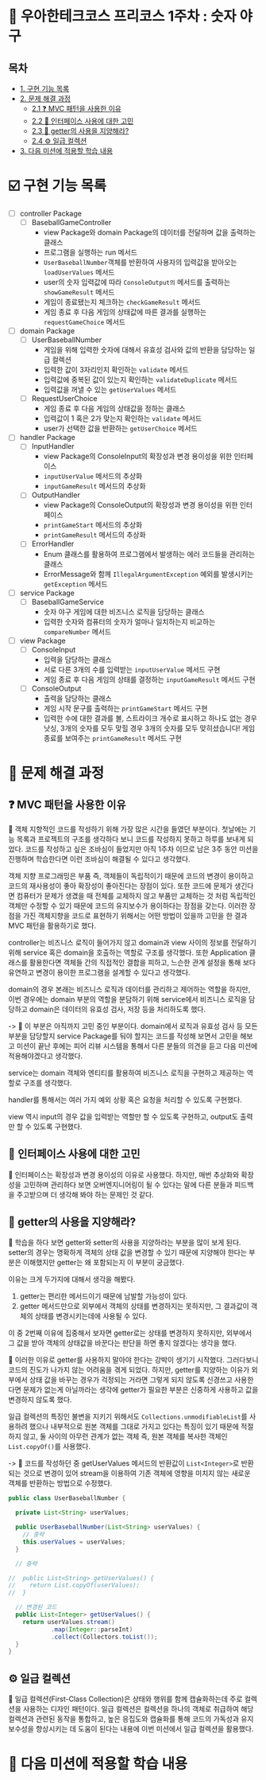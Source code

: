 # :beginner: 우아한테크코스 프리코스 1주차 : 숫자 야구

## 목차

- [1. 구현 기능 목록](#ballotboxwithcheck-구현-기능-목록) <br/>
- [2. 문제 해결 과정](#bookmark_tabs-문제-해결-과정)
  - [2.1 ❓ MVC 패턴을 사용한 이유](#-mvc-패턴을-사용한-이유)
  - [2.2 🤔 인터페이스 사용에 대한 고민](#-인터페이스-사용에-대한-고민)
  - [2.3 🚧 getter의 사용을 지양해라?](#-getter의-사용을-지양해라-)
  - [2.4 ⚙️ 일급 컬렉션](#-일급-컬렉션)
- [3. 다음 미션에 적용할 학습 내용](#ledger-다음-미션에-적용할-학습-내용) <br/>

# :ballot_box_with_check: 구현 기능 목록
- [ ] controller Package
  - [ ] BaseballGameController
    - view Package와 domain Package의 데이터를 전달하며 값을 출력하는 클래스
    - 프로그램을 실행하는 run 메서드
    - `UserBaseballNumber`객체를 반환하여 사용자의 입력값을 받아오는 `loadUserValues` 메서드
    - user의 숫자 입력값에 따라 `ConsoleOutput의` 메서드를 출력하는 `showGameResult` 메서드
    - 게임이 종료됐는지 체크하는 `checkGameResult` 메서드
    - 게임 종료 후 다음 게임의 상태값에 따른 결과를 실행하는 `requestGameChoice` 메서드
    

- [ ] domain Package
  - [ ] UserBaseballNumber
    - 게임을 위해 입력한 숫자에 대해서 유효성 검사와 값의 반환을 담당하는 일급 컬렉션
    - 입력한 값이 3자리인지 확인하는 `validate` 메서드
    - 입력값에 중복된 값이 있는지 확인하는 `validateDuplicate` 메서드
    - 입력값을 꺼낼 수 있는 `getUserValues` 메서드
  - [ ] RequestUserChoice
    - 게임 종료 후 다음 게임의 상태값을 정하는 클래스
    - 입력값이 1 혹은 2가 맞는지 확인하는 `validate` 메서드
    - user가 선택한 값을 반환하는 `getUserChoice` 메서드
  

- [ ] handler Package
  - [ ] InputHandler
    - view Package의 ConsoleInput의 확장성과 변경 용이성을 위한 인터페이스
    - `inputUserValue` 메서드의 추상화
    - `inputGameResult` 메서드의 추상화
  - [ ] OutputHandler
    - view Package의 ConsoleOutput의 확장성과 변경 용이성을 위한 인터페이스
    - `printGameStart` 메서드의 추상화
    - `printGameResult` 메서드의 추상화
  - [ ] ErrorHandler
    - Enum 클래스를 활용하여 프로그램에서 발생하는 에러 코드들을 관리하는 클래스
    - ErrorMessage와 함께 `IllegalArgumentException` 예외를 발생시키는 `getException` 메서드
  

- [ ] service Package
  - [ ] BaseballGameService
    - 숫자 야구 게임에 대한 비즈니스 로직을 담당하는 클래스
    - 입력한 숫자와 컴퓨터의 숫자가 얼마나 일치하는지 비교하는 `compareNumber` 메서드
    

- [ ] view Package
  - [ ] ConsoleInput
    - 입력을 담당하는 클래스
    - 서로 다른 3개의 수를 입력받는 `inputUserValue` 메서드 구현
    - 게임 종료 후 다음 게임의 상태를 결정하는 `inputGameResult` 메서드 구현
  - [ ] ConsoleOutput
    - 출력을 담당하는 클래스
    - 게임 시작 문구를 출력하는 `printGameStart` 메서드 구현
    - 입력한 수에 대한 결과를 볼, 스트라이크 개수로 표시하고 하나도 없는 경우 낫싱, 3개의 숫자를 모두 맞힐 경우 3개의 숫자를 모두 맞히셨습니다! 게임 종료를 보여주는 `printGameResult` 메서드 구현

# :bookmark_tabs: 문제 해결 과정

## ❓ MVC 패턴을 사용한 이유

🔹 객체 지향적인 코드를 작성하기 위해 가장 많은 시간을 들였던 부분이다. 첫날에는 기능 목록과 프로젝트의 구조를 생각하다 보니 코드를 작성하지 못하고 하루를 보내게 되었다. 코드를 작성하고 싶은 조바심이 들었지만 아직 1주차 이므로 남은 3주 동안 미션을 진행하며 학습한다면 이런 조바심이 해결될 수 있다고 생각했다.

객체 지향 프로그래밍은 부품 즉, 객체들이 독립적이기 때문에 코드의 변경이 용이하고 코드의 재사용성이 좋아 확장성이 좋아진다는 장점이 있다. 또한 코드에 문제가 생긴다면 컴퓨터가 문제가 생겼을 때 전체를 교체하지 않고 부품만 교체하는 것 처럼 독립적인 객체만 수정할 수 있기 때문에 코드의 유지보수가 용이하다는 장점을 갖는다. 이러한 장점을 가진 객체지향을 코드로 표현하기 위해서는 어떤 방법이 있을까 고민을 한 결과 MVC 패턴을 활용하기로 했다. 

controller는 비즈니스 로직이 들어가지 않고 domain과 view 사이의 정보를 전달하기 위해 service 혹은 domain을 호출하는 역할로 구조를 생각했다. 또한 Application 클래스를 활용한다면 객체들 간의 직접적인 결합을 피하고, 느슨한 관계 설정을 통해 보다 유연하고 변경이 용이한 프로그램을 설계할 수 있다고 생각했다.

domain의 경우 본래는 비즈니스 로직과 데이터를 관리하고 제어하는 역할을 하지만, 이번 경우에는 domain 부분의 역할을 분담하기 위해 service에서 비즈니스 로직을 담당하고 domain은 데이터의 유효성 검사, 저장 등을 처리하도록 했다.

-> 🔹 이 부분은 아직까지 고민 중인 부분이다. domain에서 로직과 유효성 검사 등 모든 부분을 담당할지 service Package를 둬야 할지는 코드를 작성해 보면서 고민을 해보고 미션이 끝난 후에는 피어 리뷰 시스템을 통해서 다른 분들의 의견을 듣고 다음 미션에 적용해야겠다고 생각했다.  

service는 domain 객체와 엔티티를 활용하여 비즈니스 로직을 구현하고 제공하는 역할로 구조를 생각했다.

handler를 통해서는 여러 가지 예외 상황 혹은 요청을 처리할 수 있도록 구현했다.

view 역시 input의 경우 값을 입력받는 역할만 할 수 있도록 구현하고, output도 출력만 할 수 있도록 구현했다.

## 🤔 인터페이스 사용에 대한 고민

🔹 인터페이스는 확장성과 변경 용이성의 이유로 사용했다. 하지만, 매번 추상화와 확장성을 고민하며 관리하다 보면 오버엔지니어링이 될 수 있다는 말에 다른 분들과 피드백을 주고받으며 더 생각해 봐야 하는 문제인 것 같다.

## 🚧 getter의 사용을 지양해라?

🔹 학습을 하다 보면 getter와 setter의 사용을 지양하라는 부분을 많이 보게 된다. setter의 경우는 명확하게 객체의 상태 값을 변경할 수 있기 때문에 지양해야 한다는 부분은 이해했지만 getter는 왜 포함되는지 이 부분이 궁금했다. 

이유는 크게 두가지에 대해서 생각을 해봤다. 

1. getter는 편리한 메서드이기 때문에 남발할 가능성이 있다.
2. getter 메서드만으로 외부에서 객체의 상태를 변경하지는 못하지만, 그 결과값이 객체의 상태를 변경시키는데에 사용될 수 있다. 

이 중 2번째 이유에 집중해서 보자면 getter로는 상태를 변경하지 못하지만, 외부에서 그 값을 받아 객체의 상태값을 바꾼다는 판단을 하면 좋지 않겠다는 생각을 했다. 

🔹 이러한 이유로 getter를 사용하지 말아야 한다는 강박이 생기기 시작했다. 그러다보니 코드의 진도가 나가지 않는 어려움을 겪게 되었다. 하지만, getter를 지양하는 이유가 외부에서 상태 값을 바꾸는 경우가 걱정되는 거라면 그렇게 되지 않도록 신경쓰고 사용한다면 문제가 없는게 아닐까라는 생각에 getter가 필요한 부분은 신중하게 사용하고 값을 변경하지 않도록 했다. 

일급 컬렉션의 특징인 불변을 지키기 위해서도 `Collections.unmodifiableList`를 사용하려 했으나 내부적으로 원본 객체를 그대로 가지고 있다는 특징이 있기 때문에 적절하지 않고, 둘 사이의 아무런 관계가 없는 객체 즉, 원본 객체를 복사한 객체인 `List.copyOf()`를 사용했다.

-> 🔹 코드를 작성하던 중 getUserValues 메서드의 반환값이 `List<Integer>`로 반환 되는 것으로 변경이 있어 stream을 이용하여 기존 객체에 영향을 미치지 않는 새로운 객체를 반환하는 방법으로 수정했다.

```java 
public class UserBaseballNumber {

  private List<String> userValues;

  public UserBaseballNumber(List<String> userValues) {
    // 중략
    this.userValues = userValues;
  }

  // 중략

//  public List<String> getUserValues() {
//    return List.copyOf(userValues);
//  }

  // 변경된 코드
  public List<Integer> getUserValues() {
    return userValues.stream()
            .map(Integer::parseInt)
            .collect(Collectors.toList());
  }
}
```

## ⚙️ 일급 컬렉션

🔹 일급 컬렉션(First-Class Collection)은 상태와 행위를 함께 캡슐화하는데 주로 컬렉션을 사용하는 디자인 패턴이다. 일급 컬렉션은 컬렉션을 하나의 객체로 취급하여 해당 컬렉션과 관련된 동작을 통합하고, 높은 응집도와 캡슐화를 통해 코드의 가독성과 유지 보수성을 향상시키는 데 도움이 된다는 내용에 이번 미션에서 일급 컬렉션을 활용했다.

# :ledger: 다음 미션에 적용할 학습 내용